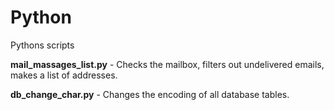 # Python
Pythons scripts

__mail_massages_list.py__ - Checks the mailbox, filters out undelivered emails, makes a list of addresses.

__db_change_char.py__ - Changes the encoding of all database tables.
